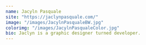 ```yaml
---
name: Jacyln Pasquale
site: "https://jaclynpasquale.com/"
image: "/images/JacylnPasqualeBW.jpg"
colorimg: "/images/JacylnPasqualeColor.jpg"
bio: Jaclyn is a graphic designer turned developer. 
---
```

